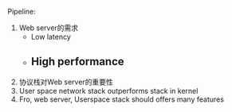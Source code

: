 Pipeline:
1. Web server的需求
	- Low latency
	- High performance
		- 
2. 协议栈对Web server的重要性
3. User space network stack outperforms stack in kernel
4. Fro, web server, Userspace stack should offers many features
<!--stackedit_data:
eyJoaXN0b3J5IjpbLTk5MTcxOTA3NCwxODM1NzY3MzIwXX0=
-->